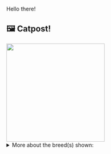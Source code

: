Hello there!



## 🖼️ Catpost!

<sub>
    <img src="https://cdn2.thecatapi.com/images/-d7GY-cPZ.jpg" height="256">
</sub>


<details>
<summary>More about the breed(s) shown:</summary>

Breed: LaPerm

Description: LaPerms are gentle and affectionate but also very active. Unlike many active breeds, the LaPerm is also quite content to be a lap cat. The LaPerm will often follow your lead; that is, if they are busy playing and you decide to sit and relax, simply pick up your LaPerm and sit down with it, and it will stay in your lap, devouring the attention you give it.

Links:
<ul>
  <li>CFA http://cfa.org/Breeds/BreedsKthruR/LaPerm.aspx</li>
  <li>Wikipedia https://en.wikipedia.org/wiki/LaPerm</li>
</ul> 

</details>
